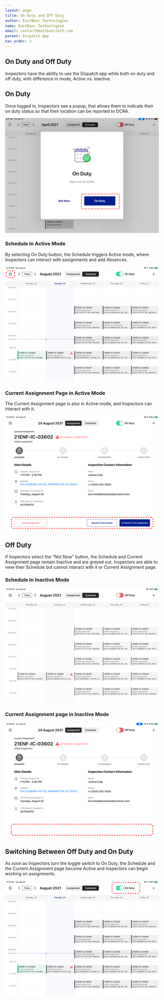 ```yaml
---
layout: page
title: On Duty and Off Duty
author: EastBanc Technologies
name: EastBanc Technologies
email: contact@eastbanctech.com
parent: Dispatch App
nav_order: 3
---
```


<section id="on-duty-and-off-duty" markdown="1">

# On Duty and Off Duty
Inspectors have the ability to use the Dispatch app while both on duty and off duty, with difference in mode, Active vs. Inactive. 

<section id="on-duty" markdown="1">

## On Duty
Once logged in, Inspectors see a popup, that allows them to indicate their on duty status so that their location can be reported to DCRA. 

![010 -screenshot](../images/dispatch-app/da-on-off-duty/on-duty2.png)

<section id="schedule-in-active-mode" markdown="1">

### Schedule in Active Mode

By selecting On Duty button, the Schedule triggers Active mode, where Inspectors can interact with assignments and add Absences.

![017 -screenshot](../images/dispatch-app/da-on-off-duty/on-duty3.png)

</section>
<section id="current-assignment-page-in-active-mode" markdown="1">

### Current Assignment Page in Active Mode

The Current Assignment page is also in Active mode, and Inspectors can interact with it.

![o12 -screenshot](../images/dispatch-app/da-on-off-duty/on-duty4.png)
</section>
</section>

<section id="off-duty" markdown="1">

## Off Duty

If Inspectors select the "Not Now" button, the Schedule and Current Assignment page remain Inactive and are greyed out. Inspectors are able to view their Schedule but cannot interact with it or Current Assignment page. 

<section id="schedule-in-inactive-mode" markdown="1">

### Schedule in Inactive Mode

![o5 -screenshot](../images/dispatch-app/da-on-off-duty/off-duty2.png)

</section>
<section id="current-assignment-page-in-inactive-mode" markdown="1">

### Current Assignment page in Inactive Mode

![o11 -screenshot](../images/dispatch-app/da-on-off-duty/off-duty1.png)

</section>
</section>

<section id="switching-between-off-duty-and-on-duty" markdown="1">

## Switching Between Off Duty and On Duty
As soon as Inspectors turn the toggle switch to On Duty, the Schedule and the Current Assignment page become Active and Inspectors can begin working on assignments.

![021 -screenshot](../images/dispatch-app/da-on-off-duty/switching-between-off-duty-and-on-duty1.png)

</section>
</section>
